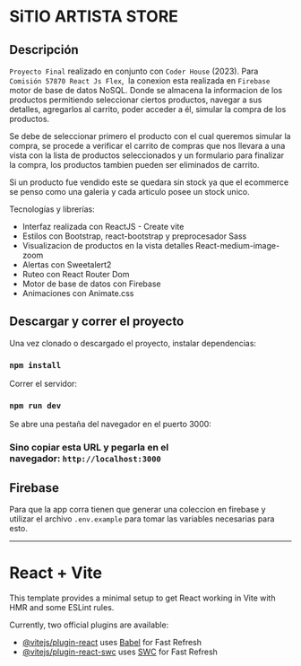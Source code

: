 SiTIO ARTISTA STORE
===========

Descripción
----------------------------------------------------------------------------------------------------------------

`Proyecto Final` realizado en conjunto con `Coder House` (2023). Para `Comisión 57870 React Js Flex`,  la conexion esta realizada en `Firebase` motor de base de datos NoSQL. Donde se almacena la informacion de los productos permitiendo seleccionar ciertos productos, navegar a sus detalles, agregarlos al carrito, poder acceder a él, simular la compra de los productos. 

Se debe de seleccionar primero el producto con el cual queremos simular la compra, se procede a verificar el carrito de compras que nos llevara a una vista con la lista de productos seleccionados y un formulario para finalizar la compra, los productos tambien pueden ser eliminados de carrito.

Si un producto fue vendido este se quedara sin stock ya que el ecommerce se penso como una galeria y cada articulo posee un stock unico. 


Tecnologías y librerías:

-   Interfaz realizada con ReactJS - Create vite
-   Estilos con Bootstrap, react-bootstrap y preprocesador Sass
-   Visualizacion de productos en la vista detalles React-medium-image-zoom 
-   Alertas con Sweetalert2 
-   Ruteo con React Router Dom
-   Motor de base de datos con Firebase
-   Animaciones con Animate.css

Descargar y correr el proyecto
-------------------------------------------------------------------------------------------------------------------------------------------------

Una vez clonado o descargado el proyecto, instalar dependencias:

### `npm install`

Correr el servidor:

### `npm run dev`

Se abre una pestaña del navegador en el puerto 3000:

### Sino copiar esta URL y pegarla en el navegador: `http://localhost:3000`

Firebase
---------------------------------------------------------------------------------------------------

Para que la app corra tienen que generar una coleccion en firebase y utilizar el archivo `.env.example` para tomar las variables necesarias para esto.



---------------------------------------------------------------------------------------------------------


# React + Vite

This template provides a minimal setup to get React working in Vite with HMR and some ESLint rules.

Currently, two official plugins are available:

- [@vitejs/plugin-react](https://github.com/vitejs/vite-plugin-react/blob/main/packages/plugin-react/README.md) uses [Babel](https://babeljs.io/) for Fast Refresh
- [@vitejs/plugin-react-swc](https://github.com/vitejs/vite-plugin-react-swc) uses [SWC](https://swc.rs/) for Fast Refresh
